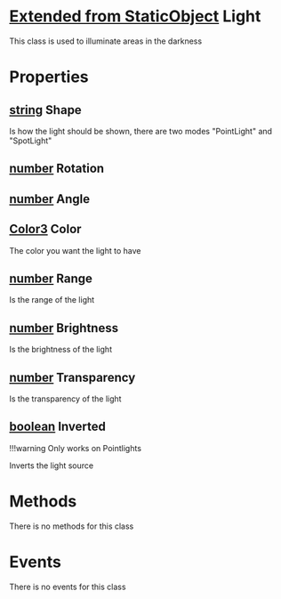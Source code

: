 <style>
  .md-content__button {
    display: none;
  }
</style>

# [Extended from StaticObject](StaticObject.md) Light 
This class is used to illuminate areas in the darkness
	 
# Properties

## [string](string.md) Shape
Is how the light should be shown, there are two modes "PointLight" and "SpotLight"
  
## [number](number.md) Rotation

## [number](number.md) Angle

## [Color3](Color3.md) Color
The color you want the light to have
  
## [number](number.md) Range
Is the range of the light
  
## [number](number.md) Brightness
Is the brightness of the light
  
## [number](number.md) Transparency
Is the transparency of the light
  
## [boolean](boolean.md) Inverted
!!!warning
  	Only works on Pointlights

  Inverts the light source
  


# Methods
There is no methods for this class

# Events
There is no events for this class


